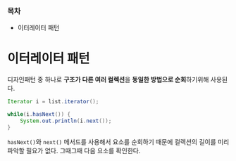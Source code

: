 ### 목차
- 이터레이터 패턴

# 이터레이터 패턴
디자인패턴 중 하나로 **구조가 다른 여러 컬렉션**을 **동일한 방법으로 순회**하기위해 사용된다. 

``` java
Iterator i = list.iterator();

while(i.hasNext()) {
    System.out.println(i.next());
}
```
`hasNext()`와 `next()` 메서드를 사용해서 요소를 순회하기 때문에 컬렉션의 길이를 미리 파악할 필요가 없다. 그때그때 다음 요소를 확인한다. 